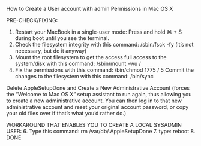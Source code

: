 How to Create a User account with admin Permissions in Mac OS X

PRE-CHECK/FIXING:
1. Restart your MacBook in a single-user mode: Press and hold ⌘ + S during boot until you see the terminal.
2. Check the filesystem integrity with this command: /sbin/fsck -fy (it’s not necessary, but do it anyway)
3. Mount the root filesystem to get the access full access to the system/disk with this command: /sbin/mount -wu /
4. Fix the permissions with this command: /bin/chmod 1775 /
5 Commit the changes to the filesystem with this command: /bin/sync

Delete AppleSetupDone and Create a New Administrative Account
(forces the “Welcome to Mac OS X” setup assistant to run again, thus allowing you to create a new administrative account.
You can then log in to that new administrative account and reset your original account password,
or copy your old files over if that’s what you’d rather do.)

WORKAROUND THAT ENABLES YOU TO CREATE A LOCAL SYSADMIN USER:
6. Type this command: rm /var/db/.AppleSetupDone
7. type: reboot
8. DONE
